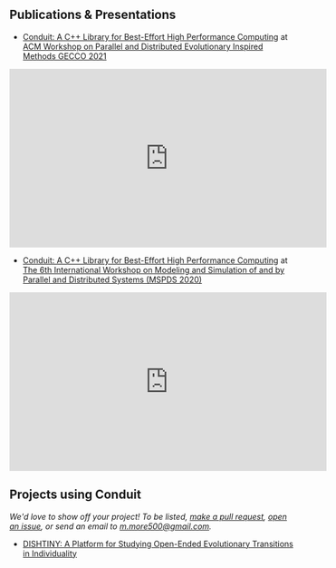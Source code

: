 ## Publications & Presentations

* [Conduit: A C++ Library for Best-Effort High Performance Computing](https://github.com/mmore500/2021-gecco-conduit/releases/download/1.0.0/2021-gecco-conduit.pdf) at [ACM Workshop on Parallel and Distributed Evolutionary Inspired Methods GECCO 2021](https://www.pdeim2021.icar.cnr.it/)

<iframe width="560" height="315" src="https://www.youtube.com/embed/topZXu-dIUQ" title="YouTube video player" frameborder="0" allow="accelerometer; autoplay; clipboard-write; encrypted-media; gyroscope; picture-in-picture" allowfullscreen></iframe>

* [Conduit: A C++ Library for Best-Effort High Performance Computing](https://github.com/mmore500/2020-hpsc-conduit-poster) at [The 6th International Workshop on Modeling and Simulation of and by Parallel and Distributed Systems (MSPDS 2020)](http://hpcs2020.cisedu.info/2-conference/workshops-hpcs2020/workshop19-mspds)

<iframe width="560" height="315" src="https://www.youtube.com/embed/tiYaNLbECg4" title="YouTube video player" frameborder="0" allow="accelerometer; autoplay; clipboard-write; encrypted-media; gyroscope; picture-in-picture" allowfullscreen></iframe>

## Projects using Conduit

*We'd love to show off your project!
To be listed, [make a pull request](https://github.com/mmore500/conduit/pulls), [open an issue](https://github.com/mmore500/conduit/issues), or send an email to [m.more500@gmail.com](mailto:m.more500@gmail.com).*

* [DISHTINY: A Platform for Studying Open-Ended Evolutionary Transitions in Individuality](https://github.com/mmore500/dishtiny)
